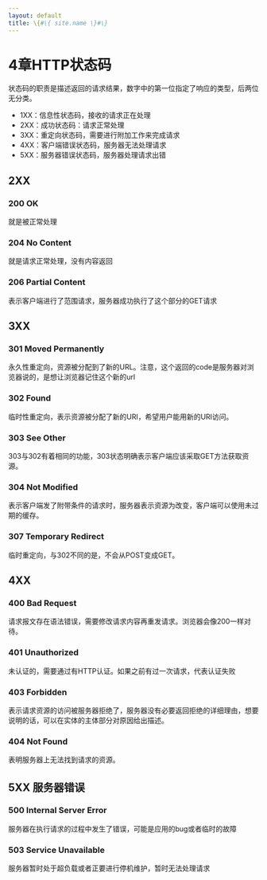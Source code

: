 ```yaml
---
layout: default
title: \{#\{ site.name \}#\}
---
```

# 4章HTTP状态码
状态码的职责是描述返回的请求结果，数字中的第一位指定了响应的类型，后两位无分类。

 - 1XX：信息性状态码，接收的请求正在处理
 - 2XX：成功状态码：请求正常处理
 - 3XX：重定向状态码，需要进行附加工作来完成请求
 - 4XX：客户端错误状态码，服务器无法处理请求
 - 5XX：服务器错误状态码，服务器处理请求出错

## 2XX
### 200 OK
就是被正常处理

### 204 No Content
就是请求正常处理，没有内容返回

### 206 Partial Content
表示客户端进行了范围请求，服务器成功执行了这个部分的GET请求

## 3XX
### 301 Moved Permanently
永久性重定向，资源被分配到了新的URL。注意，这个返回的code是服务器对浏览器说的，是想让浏览器记住这个新的url

### 302 Found
临时性重定向，表示资源被分配了新的URI，希望用户能用新的URI访问。

### 303 See Other
303与302有着相同的功能，303状态明确表示客户端应该采取GET方法获取资源。

### 304 Not Modified
表示客户端发了附带条件的请求时，服务器表示资源为改变，客户端可以使用未过期的缓存。

### 307 Temporary Redirect
临时重定向，与302不同的是，不会从POST变成GET。

## 4XX
### 400 Bad Request
请求报文存在语法错误，需要修改请求内容再重发请求。浏览器会像200一样对待。

### 401 Unauthorized
未认证的，需要通过有HTTP认证。如果之前有过一次请求，代表认证失败

### 403 Forbidden
表示请求资源的访问被服务器拒绝了，服务器没有必要返回拒绝的详细理由，想要说明的话，可以在实体的主体部分对原因给出描述。

### 404 Not Found
表明服务器上无法找到请求的资源。

## 5XX 服务器错误
### 500 Internal Server Error
服务器在执行请求的过程中发生了错误，可能是应用的bug或者临时的故障

### 503 Service Unavailable
服务器暂时处于超负载或者正要进行停机维护，暂时无法处理请求
